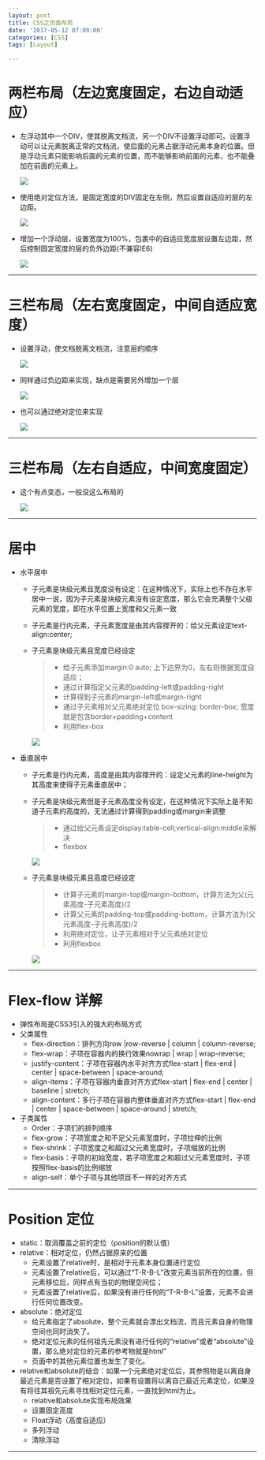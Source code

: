```yaml
---
layout: post
title: CSS之页面布局
date: '2017-05-12 07:00:00'
categories: [CSS]
tags: [Layout]

---
```


# 两栏布局（左边宽度固定，右边自动适应）
 * 左浮动其中一个DIV，使其脱离文档流，另一个DIV不设置浮动即可。设置浮动可以让元素脱离正常的文档流，使后面的元素占据浮动元素本身的位置。但是浮动元素只能影响后面的元素的位置，而不能够影响前面的元素，也不能叠加在前面的元素上。

    ![]({{site.url}}/assets/images/2017/layout_1.jpg)

  * 使用绝对定位方法，是固定宽度的DIV固定在左侧，然后设置自适应的层的左边距。

    ![]({{site.url}}/assets/images/2017/layout_2.jpg)

  * 增加一个浮动层，设置宽度为100%，包裹中的自适应宽度层设置左边距，然后控制固定宽度的层的负外边距(不兼容IE6)

    ![]({{site.url}}/assets/images/2017/layout_3-1.jpg)

---
# 三栏布局（左右宽度固定，中间自适应宽度）
  * 设置浮动，使文档脱离文档流，注意层的顺序

    ![]({{site.url}}/assets/images/2017/layout_4.jpg)

  * 同样通过负边距来实现，缺点是需要另外增加一个层

    ![]({{site.url}}/assets/images/2017/layout_5.jpg)

  * 也可以通过绝对定位来实现

    ![]({{site.url}}/assets/images/2017/layout_6.jpg)

---
# 三栏布局（左右自适应，中间宽度固定）
  * 这个有点变态，一般没这么布局的

    ![]({{site.url}}/assets/images/2017/layout_7.jpg)

---
# 居中
  * 水平居中
     * 子元素是块级元素且宽度没有设定：在这种情况下，实际上也不存在水平居中一说，因为子元素是块级元素没有设定宽度，那么它会充满整个父级元素的宽度，即在水平位置上宽度和父元素一致
     * 子元素是行内元素，子元素宽度是由其内容撑开的：给父元素设定text-align:center;
     * 子元素是块级元素且宽度已经设定
        > * 给子元素添加margin:0 auto; 上下边界为0，左右则根据宽度自适应；
        > * 通过计算指定父元素的padding-left或padding-right
        > * 计算得到子元素的margin-left或margin-right
        > * 通过子元素相对父元素绝对定位 box-sizing: border-box; 宽度就是包含border+padding+content
        > * 利用flex-box                     
      
          ![]({{site.url}}/assets/images/2017/layout_8.jpg)

  * 垂直居中
    * 子元素是行内元素，高度是由其内容撑开的：设定父元素的line-height为其高度来使得子元素垂直居中；
    * 子元素是块级元素但是子元素高度没有设定，在这种情况下实际上是不知道子元素的高度的，无法通过计算得到padding或margin来调整
      > * 通过给父元素设定display:table-cell;vertical-align:middle来解决
      > * flexbox 

        ![]({{site.url}}/assets/images/2017/layout_10.jpg)
 
    * 子元素是块级元素且高度已经设定
      > * 计算子元素的margin-top或margin-bottom，计算方法为父(元素高度-子元素高度)/2
      > * 计算父元素的padding-top或padding-bottom，计算方法为(父元素高度-子元素高度)/2
      > * 利用绝对定位，让子元素相对于父元素绝对定位
      > * 利用flexbox  

        ![]({{site.url}}/assets/images/2017/layout_11.jpg)

---
# Flex-flow 详解
  * 弹性布局是CSS3引入的强大的布局方式
  * 父类属性
    * flex-direction：排列方向row &#124;row-reverse &#124; column &#124; column-reverse;
    * flex-wrap：子项在容器内的换行效果nowrap &#124; wrap &#124; wrap-reverse;
    * justify-content：子项在容器内水平对齐方式flex-start &#124; flex-end &#124; center &#124; space-between &#124; space-around;
    * align-items：子项在容器内垂直对齐方式flex-start &#124; flex-end &#124; center &#124; baseline &#124; stretch;
    * align-content：多行子项在容器内整体垂直对齐方式flex-start &#124; flex-end &#124; center &#124; space-between &#124; space-around  &#124; stretch;
  * 子类属性
    * Order：子项们的排列顺序
    * flex-grow：子项宽度之和不足父元素宽度时，子项拉伸的比例
    * flex-shrink：子项宽度之和超过父元素宽度时，子项缩放的比例
    * flex-basis：子项的初始宽度，若子项宽度之和超过父元素宽度时，子项按照flex-basis的比例缩放
    * align-self：单个子项与其他项目不一样的对齐方式

---
# Position 定位
  * static：取消覆盖之前的定位（position的默认值）
  * relative：相对定位，仍然占据原来的位置
    * 元素设置了relative时，是相对于元素本身位置进行定位
    * 元素设置了relative后，可以通过“T-R-B-L”改变元素当前所在的位置，但元素移位后，同样点有当初的物理空间位；
    * 元素设置了relative后，如果没有进行任何的“T-R-B-L”设置，元素不会进行任何位置改变。
  * absolute：绝对定位
    * 给元素指定了absolute，整个元素就会漂出文档流，而且元素自身的物理空间也同时消失了。
    * 绝对定位元素的任何祖先元素没有进行任何的“relative”或者“absolute”设置，那么绝对定位的元素的参考物就是html”
    * 页面中的其他元素位置也发生了变化。
  * relative和absolute的结合：如果一个元素绝对定位后，其参照物是以离自身最近元素是否设置了相对定位，如果有设置将以离自己最近元素定位，如果没有将往其祖先元素寻找相对定位元素，一直找到html为止。
    * relative和absolute实现布局效果
    * 设置固定高度
    * Float浮动（高度自适应）
    * 多列浮动
    * 清除浮动

---
